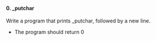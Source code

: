 #### 0. _putchar
Write a program that prints _putchar, followed by a new line.
- The program should return 0
